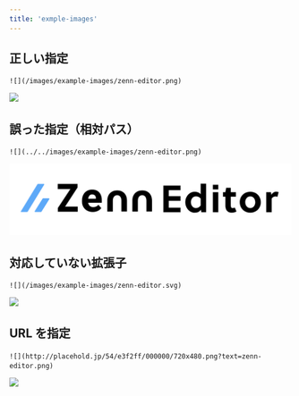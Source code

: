 ```yaml
---
title: 'exmple-images'
---
```


## 正しい指定

`![](/images/example-images/zenn-editor.png)`

![](/images/example-images/zenn-editor.png)

## 誤った指定（相対パス）

`![](../../images/example-images/zenn-editor.png)`

![](../../images/example-images/zenn-editor.png)

## 対応していない拡張子

`![](/images/example-images/zenn-editor.svg)`

![](/images/example-images/zenn-editor.svg)

## URL を指定

`![](http://placehold.jp/54/e3f2ff/000000/720x480.png?text=zenn-editor.png)`

![](http://placehold.jp/54/e3f2ff/000000/720x480.png?text=zenn-editor.png)
